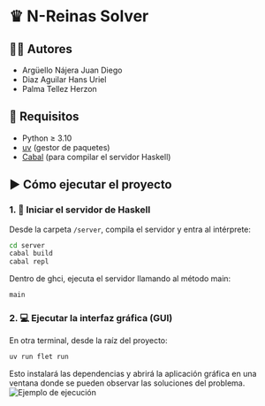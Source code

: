 # ♛ N-Reinas Solver

## 🧑‍💻 Autores
- Argüello Nájera Juan Diego
- Diaz Aguilar Hans Uriel
- Palma Tellez Herzon


## 🚀 Requisitos

- Python ≥ 3.10
- [uv](https://docs.astral.sh/uv/getting-started/installation/) (gestor de paquetes)
- [Cabal](https://www.haskell.org/cabal/) (para compilar el servidor Haskell)


## ▶️ Cómo ejecutar el proyecto

### 1. 🔧 Iniciar el servidor de Haskell

Desde la carpeta `/server`, compila el servidor y entra al intérprete:

```bash
cd server
cabal build
cabal repl
```

Dentro de ghci, ejecuta el servidor llamando al método main:
```haskell
main
```

### 2. 💻 Ejecutar la interfaz gráfica (GUI)
En otra terminal, desde la raíz del proyecto:
```bash
uv run flet run
```

Esto instalará las dependencias y abrirá la aplicación gráfica en una ventana donde se pueden observar las soluciones del problema.
![Ejemplo de ejecución](image.png)

